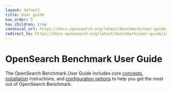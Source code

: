 ```yaml
---
layout: default
title: User guide
nav_order: 5
has_children: true
canonical_url: https://docs.opensearch.org/latest/benchmark/user-guide/index/
redirect_to: https://docs.opensearch.org/latest/benchmark/user-guide/index/
---
```


# OpenSearch Benchmark User Guide

The OpenSearch Benchmark User Guide includes core [concepts]({{site.url}}{{site.baseurl}}/benchmark/user-guide/concepts/), [installation]({{site.url}}{{site.baseurl}}/benchmark/installing-benchmark/) instructions, and [configuration options]({{site.url}}{{site.baseurl}}/benchmark/configuring-benchmark/) to help you get the most out of OpenSearch Benchmark.
